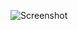 ![Screenshot](https://raw.githubusercontent.com/Cryakl/Ultimate-RAT-Collection/refs/heads/main/NjRat/njRAT%20v0.7d%20Mod%20By%20NYAN%20CAT/Screenshot.png)
